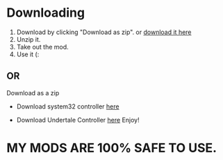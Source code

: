 # Downloading
1. Download by clicking "Download as zip". or [download it here](https://github.com/nonumbershere/Amazing_Creations.git)
2. Unzip it.
3. Take out the mod.
4. Use it (:
## OR
Download as a zip 
- Download system32 controller [here](https://github.com/nonumbershere/Amazing_Creations/blob/master/system32_controller.rar?raw=true)

- Download Undertale Controller [here](https://github.com/nonumbershere/Amazing_Creations/blob/master/Undertalecontroller.rar?raw=true)
Enjoy!
# MY MODS ARE 100% SAFE TO USE.

